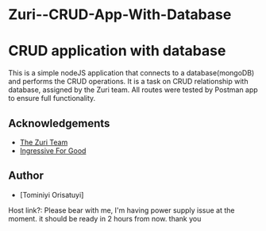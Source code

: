 # Zuri--CRUD-App-With-Database

# CRUD application with database


This is a simple nodeJS application that connects to a database(mongoDB) and performs the CRUD operations. It is a task on CRUD relationship with database, assigned by the Zuri team. 
All routes were tested by Postman app to ensure full functionality.


## Acknowledgements

 - [The Zuri Team](https://training.zuri.team/)
 - [Ingressive For Good](https://ingressive.org/)

  
## Author

- [Tominiyi Orisatuyi]

Host link?: Please bear with me, I'm having power supply issue at the moment. it should be ready in 2 hours from now. thank you
